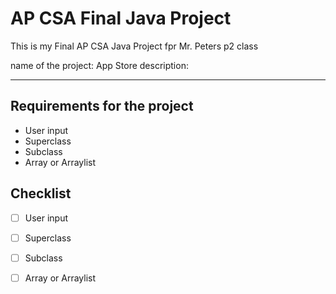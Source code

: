 # AP CSA Final Java Project
This is my Final AP CSA Java Project fpr Mr. Peters p2 class

name of the project: App Store
description: 

***
## Requirements for the project
- User input
- Superclass
- Subclass
- Array or Arraylist
## Checklist
- [ ] User input
- [ ] Superclass
- [ ] Subclass
- [ ] Array or Arraylist

